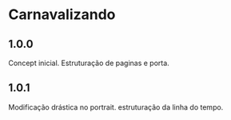 # Carnavalizando


## 1.0.0 

Concept inicial.
Estruturação de paginas e porta.


## 1.0.1 

Modificação drástica no portrait.
estruturação da linha do tempo.
